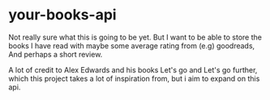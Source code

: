 # your-books-api

Not really sure what this is going to be yet.
But I want to be able to store the books I have read with maybe some average rating from (e.g) goodreads,
And perhaps a short review. 

A lot of credit to Alex Edwards and his books Let's go and Let's go further, which this project takes a lot
of inspiration from, but i aim to expand on this api.
